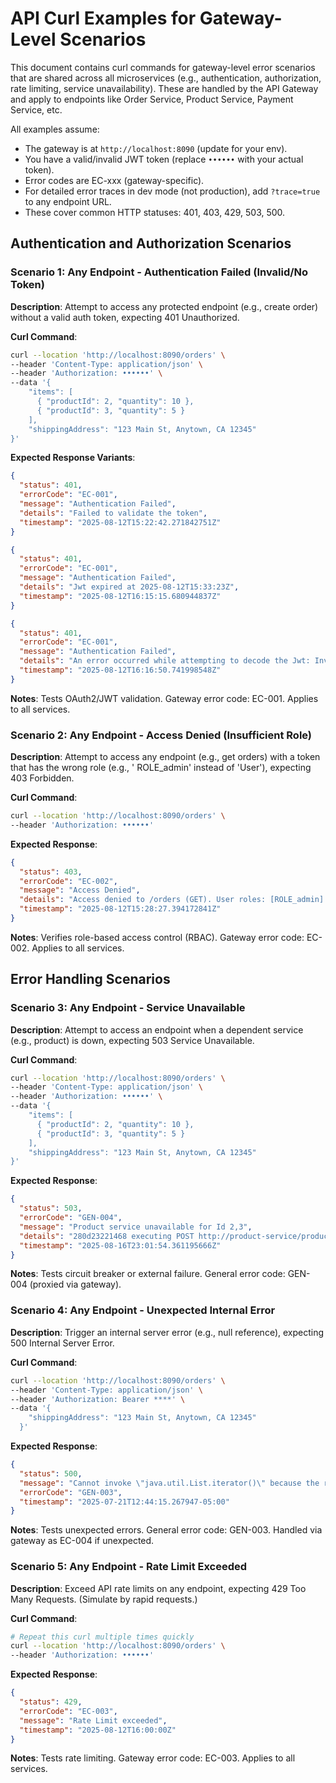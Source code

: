 # API Curl Examples for Gateway-Level Scenarios

This document contains curl commands for gateway-level error scenarios that are shared across all microservices (e.g.,
authentication, authorization, rate limiting, service unavailability). These are handled by the API Gateway and apply to
endpoints like Order Service, Product Service, Payment Service, etc.

All examples assume:

- The gateway is at `http://localhost:8090` (update for your env).
- You have a valid/invalid JWT token (replace `••••••` with your actual token).
- Error codes are EC-xxx (gateway-specific).
- For detailed error traces in dev mode (not production), add `?trace=true` to any endpoint URL.
- These cover common HTTP statuses: 401, 403, 429, 503, 500.

## Authentication and Authorization Scenarios

### Scenario 1: Any Endpoint - Authentication Failed (Invalid/No Token)

**Description**: Attempt to access any protected endpoint (e.g., create order) without a valid auth token, expecting 401
Unauthorized.

**Curl Command**:

```bash
curl --location 'http://localhost:8090/orders' \
--header 'Content-Type: application/json' \
--header 'Authorization: ••••••' \
--data '{
    "items": [
      { "productId": 2, "quantity": 10 },
      { "productId": 3, "quantity": 5 }
    ],
    "shippingAddress": "123 Main St, Anytown, CA 12345"
}'
```

**Expected Response Variants**:

```json
{
  "status": 401,
  "errorCode": "EC-001",
  "message": "Authentication Failed",
  "details": "Failed to validate the token",
  "timestamp": "2025-08-12T15:22:42.271842751Z"
}
```

```json
{
  "status": 401,
  "errorCode": "EC-001",
  "message": "Authentication Failed",
  "details": "Jwt expired at 2025-08-12T15:33:23Z",
  "timestamp": "2025-08-12T16:15:15.680944837Z"
}
```

```json
{
  "status": 401,
  "errorCode": "EC-001",
  "message": "Authentication Failed",
  "details": "An error occurred while attempting to decode the Jwt: Invalid JWT serialization: Missing dot delimiter(s)",
  "timestamp": "2025-08-12T16:16:50.741998548Z"
}
```

**Notes**: Tests OAuth2/JWT validation. Gateway error code: EC-001. Applies to all services.

### Scenario 2: Any Endpoint - Access Denied (Insufficient Role)

**Description**: Attempt to access any endpoint (e.g., get orders) with a token that has the wrong role (e.g., '
ROLE_admin' instead of 'User'), expecting 403 Forbidden.

**Curl Command**:

```bash
curl --location 'http://localhost:8090/orders' \
--header 'Authorization: ••••••'
```

**Expected Response**:

```json
{
  "status": 403,
  "errorCode": "EC-002",
  "message": "Access Denied",
  "details": "Access denied to /orders (GET). User roles: [ROLE_admin]. Required role: User",
  "timestamp": "2025-08-12T15:28:27.394172841Z"
}
```

**Notes**: Verifies role-based access control (RBAC). Gateway error code: EC-002. Applies to all services.

## Error Handling Scenarios

### Scenario 3: Any Endpoint - Service Unavailable

**Description**: Attempt to access an endpoint when a dependent service (e.g., product) is down, expecting 503 Service
Unavailable.

**Curl Command**:

```bash
curl --location 'http://localhost:8090/orders' \
--header 'Content-Type: application/json' \
--header 'Authorization: ••••••' \
--data '{
    "items": [
      { "productId": 2, "quantity": 10 },
      { "productId": 3, "quantity": 5 }
    ],
    "shippingAddress": "123 Main St, Anytown, CA 12345"
}'
```

**Expected Response**:

```json
{
  "status": 503,
  "errorCode": "GEN-004",
  "message": "Product service unavailable for Id 2,3",
  "details": "280d23221468 executing POST http://product-service/products/batch",
  "timestamp": "2025-08-16T23:01:54.361195666Z"
}
```

**Notes**: Tests circuit breaker or external failure. General error code: GEN-004 (proxied via gateway).

### Scenario 4: Any Endpoint - Unexpected Internal Error

**Description**: Trigger an internal server error (e.g., null reference), expecting 500 Internal Server Error.

**Curl Command**:

```bash
curl --location 'http://localhost:8090/orders' \
--header 'Content-Type: application/json' \
--header 'Authorization: Bearer ****' \
--data '{
    "shippingAddress": "123 Main St, Anytown, CA 12345"
  }'
```

**Expected Response**:

```json
{
  "status": 500,
  "message": "Cannot invoke \"java.util.List.iterator()\" because the return value of \"com.ecommerce.orderservice.model.request.CreateOrderRequest.getItems()\" is null",
  "errorCode": "GEN-003",
  "timestamp": "2025-07-21T12:44:15.267947-05:00"
}
```

**Notes**: Tests unexpected errors. General error code: GEN-003. Handled via gateway as EC-004 if unexpected.

### Scenario 5: Any Endpoint - Rate Limit Exceeded

**Description**: Exceed API rate limits on any endpoint, expecting 429 Too Many Requests. (Simulate by rapid requests.)

**Curl Command**:

```bash
# Repeat this curl multiple times quickly
curl --location 'http://localhost:8090/orders' \
--header 'Authorization: ••••••'
```

**Expected Response**:

```json
{
  "status": 429,
  "errorCode": "EC-003",
  "message": "Rate Limit exceeded",
  "timestamp": "2025-08-12T16:00:00Z"
}
```

**Notes**: Tests rate limiting. Gateway error code: EC-003. Applies to all services.